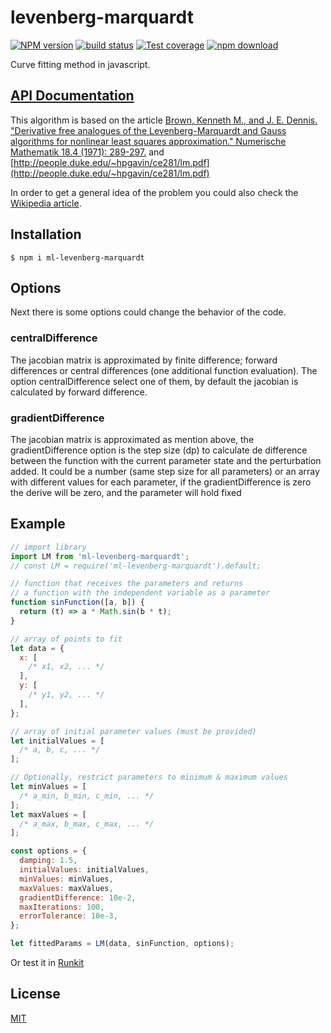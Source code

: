 # levenberg-marquardt

[![NPM version][npm-image]][npm-url]
[![build status][ci-image]][ci-url]
[![Test coverage][codecov-image]][codecov-url]
[![npm download][download-image]][download-url]

Curve fitting method in javascript.

## [API Documentation](https://mljs.github.io/levenberg-marquardt/)

This algorithm is based on the article [Brown, Kenneth M., and J. E. Dennis. "Derivative free analogues of the Levenberg-Marquardt and Gauss algorithms for nonlinear least squares approximation." Numerische Mathematik 18.4 (1971): 289-297.](https://doi.org/10.1007/BF01404679) and [http://people.duke.edu/~hpgavin/ce281/lm.pdf](http://people.duke.edu/~hpgavin/ce281/lm.pdf)

In order to get a general idea of the problem you could also check the [Wikipedia article](https://en.wikipedia.org/wiki/Levenberg%E2%80%93Marquardt_algorithm).

## Installation

`$ npm i ml-levenberg-marquardt`

## Options

Next there is some options could change the behavior of the code.

### centralDifference

The jacobian matrix is approximated by finite difference; forward differences or central differences (one additional function evaluation). The option centralDifference select one of them, by default the jacobian is calculated by forward difference.

### gradientDifference

The jacobian matrix is approximated as mention above, the gradientDifference option is the step size (dp) to calculate de difference between the function with the current parameter state and the perturbation added. It could be a number (same step size for all parameters) or an array with different values for each parameter, if the gradientDifference is zero the derive will be zero, and the parameter will hold fixed

## Example

```js
// import library
import LM from 'ml-levenberg-marquardt';
// const LM = require('ml-levenberg-marquardt').default;

// function that receives the parameters and returns
// a function with the independent variable as a parameter
function sinFunction([a, b]) {
  return (t) => a * Math.sin(b * t);
}

// array of points to fit
let data = {
  x: [
    /* x1, x2, ... */
  ],
  y: [
    /* y1, y2, ... */
  ],
};

// array of initial parameter values (must be provided)
let initialValues = [
  /* a, b, c, ... */
];

// Optionally, restrict parameters to minimum & maximum values
let minValues = [
  /* a_min, b_min, c_min, ... */
];
let maxValues = [
  /* a_max, b_max, c_max, ... */
];

const options = {
  damping: 1.5,
  initialValues: initialValues,
  minValues: minValues,
  maxValues: maxValues,
  gradientDifference: 10e-2,
  maxIterations: 100,
  errorTolerance: 10e-3,
};

let fittedParams = LM(data, sinFunction, options);
```

Or test it in [Runkit](https://runkit.com/npm/ml-levenberg-marquardt)

## License

[MIT](./LICENSE)

[npm-image]: https://img.shields.io/npm/v/ml-levenberg-marquardt.svg
[npm-url]: https://npmjs.org/package/ml-levenberg-marquardt
[codecov-image]: https://img.shields.io/codecov/c/github/mljs/levenberg-marquardt.svg
[codecov-url]: https://codecov.io/gh/mljs/levenberg-marquardt
[ci-image]: https://github.com/mljs/levenberg-marquardt/workflows/Node.js%20CI/badge.svg?branch=main
[ci-url]: https://github.com/mljs/levenberg-marquardt/actions?query=workflow%3A%22Node.js+CI%22
[download-image]: https://img.shields.io/npm/dm/ml-levenberg-marquardt.svg
[download-url]: https://npmjs.org/package/ml-levenberg-marquardt
